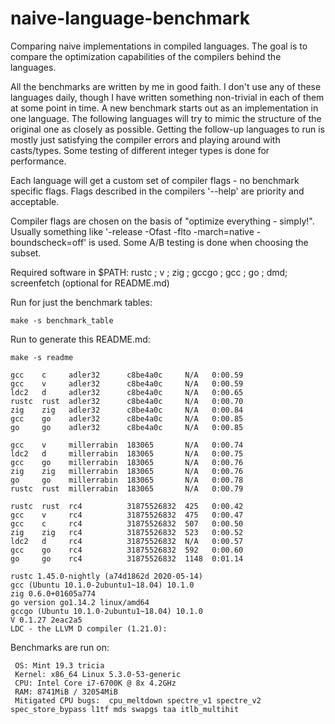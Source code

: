 # naive-language-benchmark

Comparing naive implementations in compiled languages. The goal is to compare the optimization capabilities of the compilers behind the languages.

All the benchmarks are written by me in good faith. I don't use any of these languages daily, though I have written something non-trivial in each of them at some point in time.
A new benchmark starts out as an implementation in one language. The following languages will try to mimic the structure of the original one as closely as possible. Getting the follow-up languages to run is mostly just satisfying the compiler errors and playing around with casts/types. Some testing of different integer types is done for performance.

Each language will get a custom set of compiler flags - no benchmark specific flags. Flags described in the compilers '--help' are priority and acceptable.

Compiler flags are chosen on the basis of "optimize everything - simply!". Usually something like '-release -Ofast -flto -march=native -boundscheck=off' is used. Some A/B testing is done when choosing the subset.

Required software in $PATH: rustc ; v ; zig ; gccgo ; gcc ; go ; dmd; screenfetch (optional for README.md)

Run for just the benchmark tables:
```
make -s benchmark_table
```

Run to generate this README.md:
```
make -s readme
```

```
gcc    c     adler32      c8be4a0c     N/A   0:00.59
gcc    v     adler32      c8be4a0c     N/A   0:00.59
ldc2   d     adler32      c8be4a0c     N/A   0:00.65
rustc  rust  adler32      c8be4a0c     N/A   0:00.70
zig    zig   adler32      c8be4a0c     N/A   0:00.84
gcc    go    adler32      c8be4a0c     N/A   0:00.85
go     go    adler32      c8be4a0c     N/A   0:00.85

gcc    v     millerrabin  183065       N/A   0:00.74
ldc2   d     millerrabin  183065       N/A   0:00.75
gcc    go    millerrabin  183065       N/A   0:00.76
zig    zig   millerrabin  183065       N/A   0:00.76
go     go    millerrabin  183065       N/A   0:00.78
rustc  rust  millerrabin  183065       N/A   0:00.79

rustc  rust  rc4          31875526832  425   0:00.42
gcc    v     rc4          31875526832  475   0:00.47
gcc    c     rc4          31875526832  507   0:00.50
zig    zig   rc4          31875526832  523   0:00.52
ldc2   d     rc4          31875526832  N/A   0:00.57
gcc    go    rc4          31875526832  592   0:00.60
go     go    rc4          31875526832  1148  0:01.14
```
```
rustc 1.45.0-nightly (a74d1862d 2020-05-14)
gcc (Ubuntu 10.1.0-2ubuntu1~18.04) 10.1.0
zig 0.6.0+01605a774
go version go1.14.2 linux/amd64
gccgo (Ubuntu 10.1.0-2ubuntu1~18.04) 10.1.0
V 0.1.27 2eac2a5
LDC - the LLVM D compiler (1.21.0):
```
Benchmarks are run on:
```
 OS: Mint 19.3 tricia
 Kernel: x86_64 Linux 5.3.0-53-generic
 CPU: Intel Core i7-6700K @ 8x 4.2GHz
 RAM: 8741MiB / 32054MiB
 Mitigated CPU bugs:  cpu_meltdown spectre_v1 spectre_v2 spec_store_bypass l1tf mds swapgs taa itlb_multihit
```

